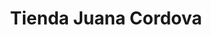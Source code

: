 ---
title: "Tienda Juana Cordova"
url: /santa-cruz-de-la-sierra/tienda-juana-cordova/
shop: Lebensmittel
---